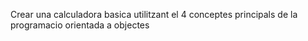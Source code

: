 Crear una calculadora basica utilitzant el 4 conceptes principals de la programacio orientada a objectes